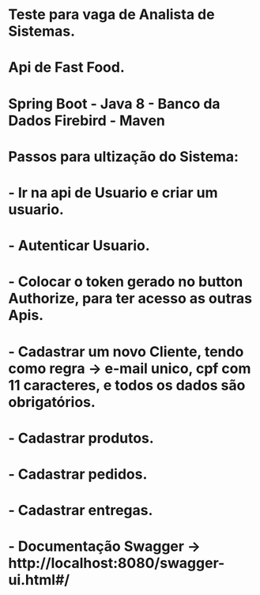 # Teste para vaga de Analista de Sistemas.
# Api de Fast Food.
# Spring Boot  -  Java 8 - Banco da Dados Firebird - Maven
# Passos para ultização do Sistema:
# - Ir na api de Usuario e criar um usuario.
# - Autenticar Usuario.
# - Colocar o token gerado no button Authorize, para ter acesso as outras Apis.
# - Cadastrar um novo Cliente, tendo como regra -> e-mail unico, cpf com 11 caracteres, e todos os dados são obrigatórios.
# - Cadastrar produtos.
# - Cadastrar pedidos.
# - Cadastrar entregas.

# - Documentação Swagger ->  http://localhost:8080/swagger-ui.html#/
